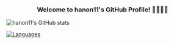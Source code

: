 <h3 align="center">Welcome to hanon11's GitHub Profile! 👋👩🏻‍💻</h3>

![hanon11's GitHub stats](https://github-readme-stats.vercel.app/api?username=hanon11&count_private=true)

[![Languages](https://github-readme-stats.vercel.app/api/top-langs/?username=hanon11)](https://github.com/anuraghazra/github-readme-stats)
<!--
**hanon11/hanon11** is a ✨ _special_ ✨ repository because its `README.md` (this file) appears on your GitHub profile.

Here are some ideas to get you started:

- 🔭 I’m currently working on ...
- 🌱 I’m currently learning ...
- 👯 I’m looking to collaborate on ...
- 🤔 I’m looking for help with ...
- 💬 Ask me about ...
- 📫 How to reach me: ...
- 😄 Pronouns: ...
- ⚡ Fun fact: ...
-->
